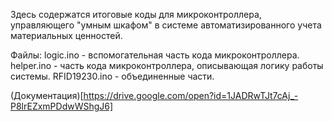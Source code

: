 Здесь содержатся итоговые коды для микроконтроллера,  
управляющего "умным шкафом" в системе автоматизированного учета материальных ценностей.  

Файлы:
logic.ino - вспомогательная часть кода микроконтроллера.
helper.ino - часть кода микроконтроллера, описывающая логику работы системы.
RFID19230.ino - объединенные части.

(Документация)[https://drive.google.com/open?id=1JADRwTJt7cAj_-P8lrEZxmPDdwWShgJ6]
